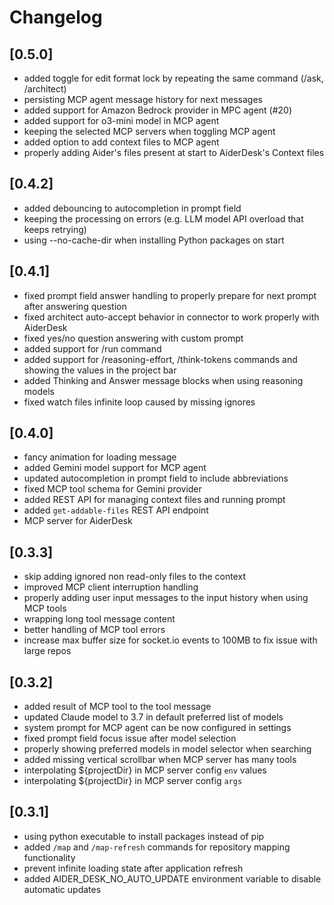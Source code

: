 # Changelog

## [0.5.0]

- added toggle for edit format lock by repeating the same command (/ask, /architect)
- persisting MCP agent message history for next messages
- added support for Amazon Bedrock provider in MPC agent (#20)
- added support for o3-mini model in MCP agent
- keeping the selected MCP servers when toggling MCP agent
- added option to add context files to MCP agent
- properly adding Aider's files present at start to AiderDesk's Context files

## [0.4.2]

- added debouncing to autocompletion in prompt field
- keeping the processing on errors (e.g. LLM model API overload that keeps retrying)
- using --no-cache-dir when installing Python packages on start

## [0.4.1]

- fixed prompt field answer handling to properly prepare for next prompt after answering question
- fixed architect auto-accept behavior in connector to work properly with AiderDesk
- fixed yes/no question answering with custom prompt
- added support for /run command
- added support for /reasoning-effort, /think-tokens commands and showing the values in the project bar
- added Thinking and Answer message blocks when using reasoning models
- fixed watch files infinite loop caused by missing ignores

## [0.4.0]

- fancy animation for loading message
- added Gemini model support for MCP agent
- updated autocompletion in prompt field to include abbreviations
- fixed MCP tool schema for Gemini provider
- added REST API for managing context files and running prompt
- added `get-addable-files` REST API endpoint
- MCP server for AiderDesk

## [0.3.3]

- skip adding ignored non read-only files to the context
- improved MCP client interruption handling
- properly adding user input messages to the input history when using MCP tools
- wrapping long tool message content
- better handling of MCP tool errors
- increase max buffer size for socket.io events to 100MB to fix issue with large repos

## [0.3.2]

- added result of MCP tool to the tool message
- updated Claude model to 3.7 in default preferred list of models
- system prompt for MCP agent can be now configured in settings
- fixed prompt field focus issue after model selection
- properly showing preferred models in model selector when searching
- added missing vertical scrollbar when MCP server has many tools
- interpolating ${projectDir} in MCP server config `env` values
- interpolating ${projectDir} in MCP server config `args`

## [0.3.1]

- using python executable to install packages instead of pip
- added `/map` and `/map-refresh` commands for repository mapping functionality
- prevent infinite loading state after application refresh
- added AIDER_DESK_NO_AUTO_UPDATE environment variable to disable automatic updates
